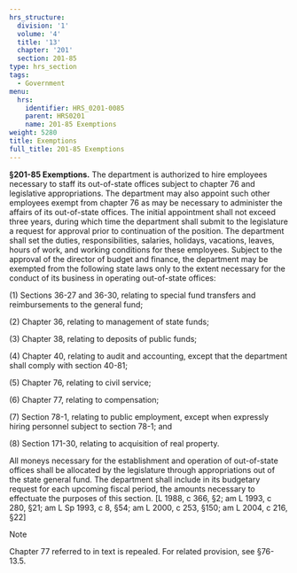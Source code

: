 ```yaml
---
hrs_structure:
  division: '1'
  volume: '4'
  title: '13'
  chapter: '201'
  section: 201-85
type: hrs_section
tags:
  - Government
menu:
  hrs:
    identifier: HRS_0201-0085
    parent: HRS0201
    name: 201-85 Exemptions
weight: 5280
title: Exemptions
full_title: 201-85 Exemptions
---
```

**§201-85 Exemptions.** The department is authorized to hire employees necessary to staff its out-of-state offices subject to chapter 76 and legislative appropriations. The department may also appoint such other employees exempt from chapter 76 as may be necessary to administer the affairs of its out-of-state offices. The initial appointment shall not exceed three years, during which time the department shall submit to the legislature a request for approval prior to continuation of the position. The department shall set the duties, responsibilities, salaries, holidays, vacations, leaves, hours of work, and working conditions for these employees. Subject to the approval of the director of budget and finance, the department may be exempted from the following state laws only to the extent necessary for the conduct of its business in operating out-of-state offices:

(1) Sections 36-27 and 36-30, relating to special fund transfers and reimbursements to the general fund;

(2) Chapter 36, relating to management of state funds;

(3) Chapter 38, relating to deposits of public funds;

(4) Chapter 40, relating to audit and accounting, except that the department shall comply with section 40-81;

(5) Chapter 76, relating to civil service;

(6) Chapter 77, relating to compensation;

(7) Section 78-1, relating to public employment, except when expressly hiring personnel subject to section 78-1; and

(8) Section 171-30, relating to acquisition of real property.

All moneys necessary for the establishment and operation of out-of-state offices shall be allocated by the legislature through appropriations out of the state general fund. The department shall include in its budgetary request for each upcoming fiscal period, the amounts necessary to effectuate the purposes of this section. [L 1988, c 366, §2; am L 1993, c 280, §21; am L Sp 1993, c 8, §54; am L 2000, c 253, §150; am L 2004, c 216, §22]

Note

Chapter 77 referred to in text is repealed. For related provision, see §76-13.5.